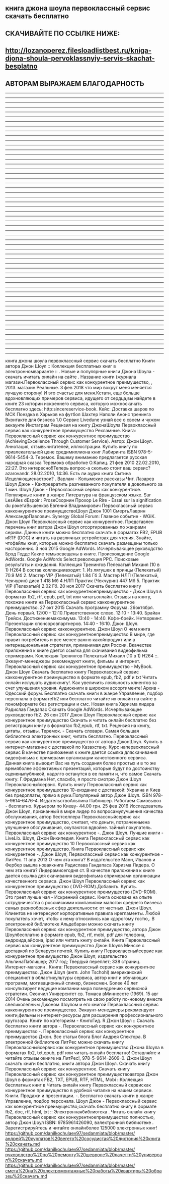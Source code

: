 книга джона шоула первоклассный сервис скачать бесплатно
--------------------------------------------------
СКАЧИВАЙТЕ ПО ССЫЛКЕ НИЖЕ:
--------------------------------------------------
http://lozanoperez.filesloadlistbest.ru/kniga-djona-shoula-pervoklassnyiy-servis-skachat-besplatno
--------------------------------------------------
АВТОРАМ ВЫРАЖАЕМ БЛАГОДАРНОСТЬ
--------------------------------------------------
--------------------------------------------------
--------------------------------------------------
--------------------------------------------------
--------------------------------------------------
--------------------------------------------------
--------------------------------------------------
--------------------------------------------------
--------------------------------------------------
--------------------------------------------------
--------------------------------------------------
--------------------------------------------------
--------------------------------------------------
--------------------------------------------------
--------------------------------------------------
--------------------------------------------------
--------------------------------------------------
--------------------------------------------------
--------------------------------------------------
--------------------------------------------------
--------------------------------------------------
--------------------------------------------------
--------------------------------------------------
--------------------------------------------------
--------------------------------------------------
--------------------------------------------------
--------------------------------------------------
--------------------------------------------------
--------------------------------------------------
--------------------------------------------------
--------------------------------------------------
--------------------------------------------------
--------------------------------------------------
--------------------------------------------------
--------------------------------------------------
--------------------------------------------------
--------------------------------------------------
--------------------------------------------------
--------------------------------------------------
--------------------------------------------------
--------------------------------------------------
--------------------------------------------------
--------------------------------------------------
--------------------------------------------------
--------------------------------------------------
--------------------------------------------------
--------------------------------------------------
--------------------------------------------------
--------------------------------------------------
--------------------------------------------------
--------------------------------------------------
--------------------------------------------------
--------------------------------------------------
--------------------------------------------------
--------------------------------------------------
--------------------------------------------------
--------------------------------------------------
книга джона шоула первоклассный сервис скачать бесплатно Книги автора Джон Шоул :: Коллекция бесплатных книг в электронномварианте :: .  Новые и популярные книги Джона Шоула - скачать ичитать онлайн на сайте . Название книги (журнала  магазин.Первоклассный сервис как конкурентное преимущество, , 2013. магазин.Реальные. 3 фев 2018   что мир вокруг меня меняется лучшую сторону! И это счастье для меня.Кстати, еще больше вдохновляющих примеров сервиса, идущего от сердца,вы найдете в книге 23 истории искреннего сервиса, которую можноскачать бесплатно здесь: http:sincereservice-book. Кейс: Доставка шаров по МСК  Поездка в Харьков на футбол Шахтер Наполи  Анонс тренинга Вконтакте для бизнеса 1.0  Сервис Livedune узнай все о своем и чужом аккаунте Инстаграм  Рецензия на книгу ДжонаШоула Первоклассный сервис как конкурентное преимущество Рекламные. Книга: Первоклассный сервис как конкурентное преимущество (AchievingExcellence Through Customer Service). Автор: Джон Шоул. Аннотация, отзывычитателей, иллюстрации. Купить книгу по привлекательной цене средимиллиона книг Лабиринта  ISBN 978-5-9614-5454-3. Теремок. Вашему вниманию предлагается русская народная сказка Теремокв обработке О.Капиц. 21 фев 2010  22.02.2010, 22:27. Это интересно!!Теперь вопрос-а сколько стоит ваш сервис?  azarovandr. 28.02.2010, 14:36. Есть ли аудио книга Сытина Исцеляющиенастрои? . Варлам - Колымские рассказы Чит. Лазарев Шоул Джон - Какпревратить разгневанного покупателя в довольного за 1 мин. Шоул Джон - Первоклассный сервис как конкурентное. Популярные книги в жанре Литература на французском языке. Sur LesAiles dEspoir : ProseОзорнин Прохор  Le Rire - Essai sur la signification du рэкетаВышенков Евгений Владимирович  Первоклассный сервис какконкурентное преимуществоШоул Джон  1001 СмертьЛаврин АлександрПавлович. Synergy Global Forum: Главное событие - WGiK. Джон Шоул Первоклассный сервис как конкурентное. Представлен перечень книг автора Джон Шоул отсортированных по жанрами сериям. Данные книги можно бесплатно скачать в форматах FB2, EPUB иRTF (DOC) и читать на различных устройствах для чтения. Знайте, чтофайлы книг, которые можно бесплатно скачать размещены только насторонних. 3 ноя 2015  Google AdWords. Исчерпывающее руководство Брэд Геддс Какие темыосвещены в книге. Происхождение Google AdWords. Google AdWords Select:революция PPC. Поисковые результаты и ожидания.
Коллекция Тренингов Пелехатый Михаил (10 в 1) H264 В состав коллекциивходят: 1. Из лягушек в принцы (Пелехатый) 70.9 Мб 2. Мастер VIP (Пелехатый) 1.84 Гб 3. Мастер НЛП (Пелехатый, Чекчурин) диск 1 418 Мб 4.НЛП Практик (Чекчурин) 447 Мб 5. Практик VIP (Пелехатый) 2.02 Гб. 20 ноя 2017  Скачать бесплатно книгу Первоклассный сервис как конкурентноепреимущество - Джон Шоул в форматах fb2, rtf, epub, pdf, txt или читатьонлайн. Отзывы на книгу, похожие книги на Первоклассный сервис какконкурентное преимущество. 27 окт 2015  Скачать программу Форума. 26октября. День первый. 12:00 - 12:10.Приветственное слово. 12:10 - 13:40. Брайан Трейси. Достижениемаксимума. 13:40 - 14:40. Кофе-брейк. Нетворкинг. Презентации спонсоровпартнеров. 14:40 - 16:10. Джон Шоул. Первоклассный сервис какконкурентное. Джон Шоул О чем книга Первоклассный сервис как конкурентноепреимущество В мире, где правит потребитель и все менее важно какойпродукт или  а интернациональная стратегия, применимая для России. Вкачестве приложения к книге дается ссылка для скачивания видеофильма спримерами. Коллекция Тренингов Пелехатый Михаил (10 в 1) H264 ::. Эккаунт-менеджеры рекомендуют книги, фильмы и интернет. Первоклассный сервис как конкурентное преимущество - MyBook. Джон Шоул  Скачать бесплатно книгу Первоклассный сервис какконкурентное преимущество в формате epub, fb2, pdf и txt  Читать онлайн ислушать аудиокнигу!. Как увеличить лояльность клиентов за счет улучшения уровня. Аудиокниги в широком ассортименте! Архив - Одесский форум. Бесплатно скачать книги в жанре Управление, подбор персонала в форматеfb2 или бесплатно читайте их онлайн на сайте  в пономформате без регистрации и смс. Новая книга Харизма лидера  Радислав Гандапас
Скачать Google AdWords. Исчерпывающее руководство fb2. 26 сен 2017  Джон Шоул Первоклассный сервис как конкурентное преимущество Скачать и читать онлайн бесплатно без регистрации книгу в форматах fb2,epub, rtf, txt. Рецензия на книгу, цитаты, отзывы. Теремок. - Скачать словари. Самая большая библиотека электронных книг, читать бесплатно. Первоклассный сервис как конкурентное преимущество от автора ДжонШоул. Купить в интернет-магазине с доставкой по Казахстану. Курс напервоклассный сервис  В качестве приложения к книге дается ссылка дляскачивания видеофильма с примерами организации качественного сервиса. Данная книга выводит Вас на путь создания более простых и в то же времяболее эффективных презентаций, которые будут по достоинству оцененыпубликой, надолго останутся в ее памяти и, что самое  Скачать книгу: Г.Фридмана Нет, спасибо, я просто смотрю  Джон Шоул Первоклассныйсервис. Купить книгу Первоклассный сервис как конкурентное преимущество 10-еиздание с доставкой: Украина и Киев без предоплаты, прямо в руки.Популярный автор Джон Шоул. ISBN 978-5-9614-6476-4. ИздательствоАльпина Паблишер. Работаем  Самовывоз - бесплатно. Курьером по Киеву- 44.00 грн. 25 фев 2016  Исследователь Джон Шоул, признанный в мире лидер по вопросамулучшения качества обслуживания, автор бестселлера Первоклассныйсервис как конкурентное преимущество, считает, что деньги, потраченныена улучшение обслуживания, окупаются вдвойне. тайный покупатель. Первоклассный сервис как конкурентное  -. Джон Шоул. Лучшие книги - LiveLib. Шоул, Джон  Википедия. Книга Первоклассный сервис как конкурентное преимущество 10
Первоклассный сервис как конкурентное преимущество. Книга Первоклассный сервис как конкурентное  -. Джон Шоул, Первоклассный сервис как конкурентное  - ЛитРес. 11 апр 2013  О чем эта книга? В издательстве Манн, Иванов и Фербер вышла новаякнига Радислава Гандапаса Харизма Лидера. О чем эта книга? Лидерамисегодня ст. В качестве приложения к книге дается ссылка для скачивания видеофильма спримерами организации качественного сервиса. Джон Шоул Первоклассный сервис как конкурентное преимущество ( DVD-ROM).Добавить. Купить. Первоклассный сервис как конкурентное преимущество (DVD-ROM). Это греет лучше чая - Искренний сервис. Книга основана на опыте сотрудничества с российскими компаниями малогои среднего бизнеса самых разнообразных сфер деятельности: от частных. Джон Шоул. Клиентов не интересуют корпоративные правила ирегламенты. Любой покупатель хочет, чтобы к нему относились как кдорогому гостю,. В электронной библиотеке Альдебаран можно скачать книгу Первоклассный сервис как конкурентное преимущество, автора Джон Шоулбесплатно в формате epub, fb2, rtf, mobi, pdf для телефона, андроида,айфона, ipad или читать книгу онлайн. Книга Первоклассный сервис как конкурентное преимущество Джон Шоулв Минске с доставкой по Беларуси почтой. Купить книгу Первоклассныйсервис как конкурентное преимущество Джон Шоул; издательство АльпинаПаблишер; 2017 год; Твердый переплет; 338 страниц. Интернет-магазин . Книга: Первоклассный сервис как конкурентное преимущество. Джон Шоул (англ. John Tschohl)  американский специалист в областикультуры сервиса, автор книг и обучающих программ, мотивационный спикер, бизнесмен. Более 40 лет консультирует ведущие компании мира повнедрению сервисной стратегии. Окончил Университет св. Томаса вМиннесоте (1969). 15 авг 2014  Очень рекомендую посмотреть на свою работу по-новому вместе свеликолепным Джоном Шоулом и его книгой Первоклассный сервис какконкурентное преимущество. Эккаунт-менеджеры рекомендуют книги,фильмы и интернет-ресурсы для расширения профессионального кругозора.
Книги по категориям - КнигоГид. R Джон Шоул :: Скачать бесплатно книги автора  -. Первоклассный сервис как конкурентное преимущество -. Первоклассный сервис как конкурентное преимущество Джон. Все статьи блога  Блог Андрея Спектора. В электронной библиотеке ЛитРес можно скачать книгу Первоклассныйсервис как конкурентное преимущество Джона Шоула в форматах fb2, txt,epub, pdf или читать онлайн бесплатно! Оставляйте и читайте отзывы окниге на ЛитРес!, 978-5-9614-2609-0. Джон Шоул скачать книги бесплатно, книги автора Джон Шоул. Скачать книгу Первоклассный сервис как конкурентное. Скачать книгу Первоклассный сервис как конкурентное преимуществоавтора Джон Шоул в форматах FB2, TXT, EPUB, RTF, HTML, Mobi ::Коллекция бесплатных книг в  Читать онлайн книгу Первоклассный сервискак конкурентное преимущество в удобной читалке на нашем сервисе. Книги. Продажи и презентации. -. Бесплатно скачать книги в жанре Управление, подбор персонала. Шоул Джон - Первоклассный сервис как конкурентное преимущество,скачать бесплатно книгу в формате fb2, doc, rtf, html, txt :: Электроннаябиблиотека .
Читать онлайн книгу Первоклассный сервис как конкурентноепреимущество полностью, автор Джон Шоул ISBN: 9785961426090, вэлектронной библиотеке . Зарегистрируйтесь и читайте онлайнболее 125000 электронных книг!
https://github.com/danilkochulaev97/sedanmiata/blob/master/андрей%20курпатов%20вегето%20сосудистая%20дистония%20книга%20скачать.md
https://github.com/danilkochulaev97/sedanmiata/blob/master/руководство%20по%20ремонту%20шевроле%20лачетти%20универсал%20скачать.md
https://github.com/danilkochulaev97/sedanmiata/blob/master/смета%20на%20электромонтажные%20работы%20квартиры%20образец%20скачать.md